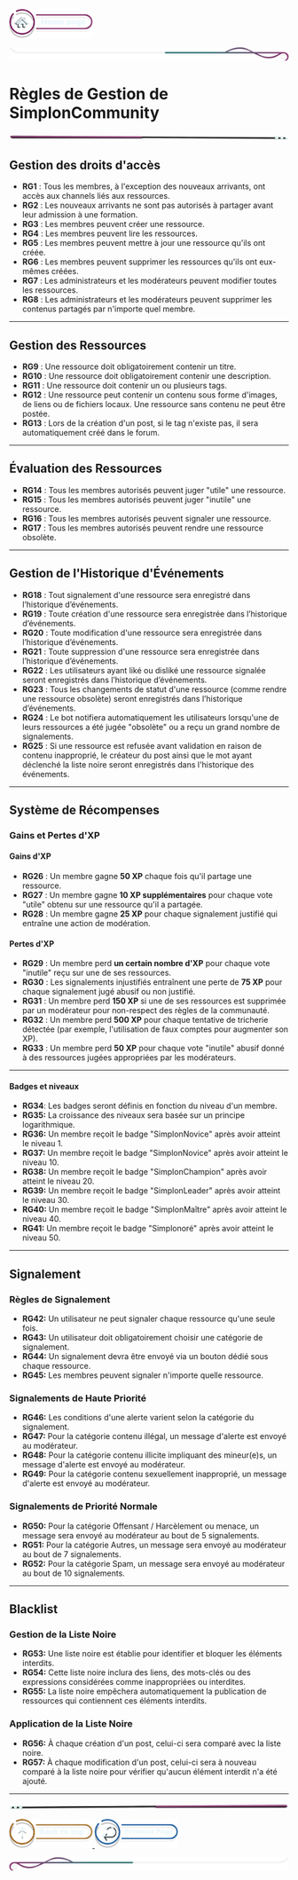  <a href="../README.md">
  <img src="../assets/button/home_page.png" alt="Home page" style="width: 150px; height: auto;">
</a>

![border](../assets/line/border_deco_rt.png)

# Règles de Gestion de SimplonCommunity 

![border](../assets/line/line-pink-point_l.png)


## Gestion des droits d'accès

- **RG1** : Tous les membres, à l'exception des nouveaux arrivants, ont accès aux channels liés aux ressources.
- **RG2** : Les nouveaux arrivants ne sont pas autorisés à partager avant leur admission à une formation.
- **RG3** : Les membres peuvent créer une ressource.
- **RG4** : Les membres peuvent lire les ressources.
- **RG5** : Les membres peuvent mettre à jour une ressource qu'ils ont créée.
- **RG6** : Les membres peuvent supprimer les ressources qu'ils ont eux-mêmes créées.
- **RG7** : Les administrateurs et les modérateurs peuvent modifier toutes les ressources.
- **RG8** : Les administrateurs et les modérateurs peuvent supprimer les contenus partagés par n'importe quel membre.

---

## Gestion des Ressources

- **RG9** : Une ressource doit obligatoirement contenir un titre.
- **RG10** : Une ressource doit obligatoirement contenir une description.
- **RG11** : Une ressource doit contenir un ou plusieurs tags.
- **RG12** : Une ressource peut contenir un contenu sous forme d'images, de liens ou de fichiers locaux. Une ressource sans contenu ne peut être postée.
- **RG13** : Lors de la création d'un post, si le tag n'existe pas, il sera automatiquement créé dans le forum.

---

## Évaluation des Ressources

- **RG14** : Tous les membres autorisés peuvent juger "utile" une ressource.
- **RG15** : Tous les membres autorisés peuvent juger "inutile" une ressource.
- **RG16** : Tous les membres autorisés peuvent signaler une ressource.
- **RG17** : Tous les membres autorisés peuvent rendre une ressource obsolète.

---

## Gestion de l'Historique d'Événements

- **RG18** : Tout signalement d'une ressource sera enregistré dans l’historique d’événements.
- **RG19** : Toute création d'une ressource sera enregistrée dans l’historique d’événements.
- **RG20** : Toute modification d'une ressource sera enregistrée dans l’historique d’événements.
- **RG21** : Toute suppression d'une ressource sera enregistrée dans l’historique d’événements.
- **RG22** : Les utilisateurs ayant liké ou disliké une ressource signalée seront enregistrés dans l’historique d’événements.
- **RG23** : Tous les changements de statut d'une ressource (comme rendre une ressource obsolète) seront enregistrés dans l’historique d’événements.
- **RG24** : Le bot notifiera automatiquement les utilisateurs lorsqu'une de leurs ressources a été jugée "obsolète" ou a reçu un grand nombre de signalements.
- **RG25** : Si une ressource est refusée avant validation en raison de contenu inapproprié, le créateur du post ainsi que le mot ayant déclenché la liste noire seront enregistrés dans l'historique des événements.

---

## Système de Récompenses

### Gains et Pertes d'XP

#### Gains d'XP

- **RG26** : Un membre gagne **50 XP** chaque fois qu'il partage une ressource.
- **RG27** : Un membre gagne **10 XP supplémentaires** pour chaque vote "utile" obtenu sur une ressource qu'il a partagée.
- **RG28** : Un membre gagne **25 XP** pour chaque signalement justifié qui entraîne une action de modération.

#### Pertes d'XP

- **RG29** : Un membre perd **un certain nombre d'XP** pour chaque vote "inutile" reçu sur une de ses ressources.
- **RG30** : Les signalements injustifiés entraînent une perte de **75 XP** pour chaque signalement jugé abusif ou non justifié.
- **RG31** : Un membre perd **150 XP** si une de ses ressources est supprimée par un modérateur pour non-respect des règles de la communauté.
- **RG32** : Un membre perd **500 XP** pour chaque tentative de tricherie détectée (par exemple, l'utilisation de faux comptes pour augmenter son XP).
- **RG33** : Un membre perd **50 XP** pour chaque vote "inutile" abusif donné à des ressources jugées appropriées par les modérateurs.

---

#### Badges et niveaux

- **RG34**: Les badges seront définis en fonction du niveau d'un membre.
- **RG35:** La croissance des niveaux sera basée sur un principe logarithmique.
- **RG36:** Un membre reçoit le badge "SimplonNovice" après avoir atteint le niveau 1.
- **RG37:** Un membre reçoit le badge "SimplonNovice" après avoir atteint le niveau 10.
- **RG38:** Un membre reçoit le badge "SimplonChampion" après avoir atteint le niveau 20.
- **RG39:** Un membre reçoit le badge "SimplonLeader" après avoir atteint le niveau 30.
- **RG40:** Un membre reçoit le badge "SimplonMaître" après avoir atteint le niveau 40.
- **RG41:** Un membre reçoit le badge "Simplonoré" après avoir atteint le niveau 50.

---

## Signalement

### Règles de Signalement

- **RG42:** Un utilisateur ne peut signaler chaque ressource qu'une seule fois.
- **RG43:** Un utilisateur doit obligatoirement choisir une catégorie de signalement.
- **RG44:** Un signalement devra être envoyé via un bouton dédié sous chaque ressource.
- **RG45:** Les membres peuvent signaler n'importe quelle ressource.

### Signalements de Haute Priorité

- **RG46:** Les conditions d'une alerte varient selon la catégorie du signalement.
- **RG47:** Pour la catégorie contenu illégal, un message d'alerte est envoyé au modérateur.
- **RG48:** Pour la catégorie contenu illicite impliquant des mineur(e)s, un message d'alerte est envoyé au modérateur.
- **RG49:** Pour la catégorie contenu sexuellement inapproprié, un message d'alerte est envoyé au modérateur.

### Signalements de Priorité Normale

- **RG50:** Pour la catégorie Offensant / Harcèlement ou menace, un message sera envoyé au modérateur au bout de 5 signalements.
- **RG51:** Pour la catégorie Autres, un message sera envoyé au modérateur au bout de 7 signalements.
- **RG52:** Pour la catégorie Spam, un message sera envoyé au modérateur au bout de 10 signalements.

---

## Blacklist

### Gestion de la Liste Noire

- **RG53:** Une liste noire est établie pour identifier et bloquer les éléments interdits.
- **RG54:** Cette liste noire inclura des liens, des mots-clés ou des expressions considérées comme inappropriées ou interdites.
- **RG55:** La liste noire empêchera automatiquement la publication de ressources qui contiennent ces éléments interdits.

### Application de la Liste Noire

- **RG56:** À chaque création d'un post, celui-ci sera comparé avec la liste noire.
- **RG57:** À chaque modification d'un post, celui-ci sera à nouveau comparé à la liste noire pour vérifier qu'aucun élément interdit n'a été ajouté.

---

![border](../assets/line/line-pink-point_r.png)

<a href="#contexte-du-projet">
  <img src="../assets/button/back_to_top.png" alt="Back to top" style="width: 150px; height: auto;">
</a>
<a href="../README.md">
  <img src="../assets/button/previous_page.png" alt="previous" style="width: 150px; height: auto;">
</a>

![border](../assets/line/border_deco_l.png)
